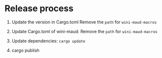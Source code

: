 # Release process

1. Update the version in Cargo.toml
Remove the `path` for `wini-maud-macros`

2. Update Cargo.toml of wini-maud:
Remove the `path` for `wini-maud-macros`

3. Update dependencies: `cargo update`

4. cargo publish
